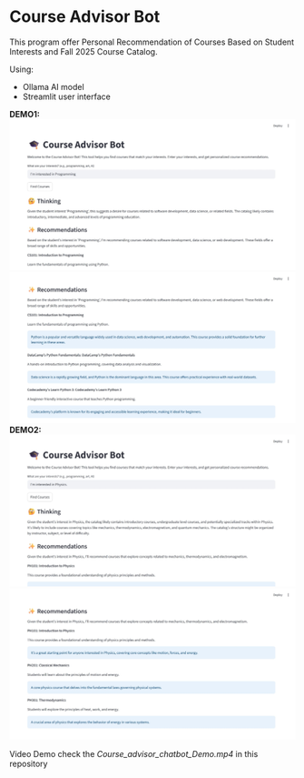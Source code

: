 # Course Advisor Bot

This program offer Personal Recommendation of Courses Based on Student Interests and Fall 2025 Course Catalog.

Using:
- Ollama AI model
- Streamlit user interface 

**DEMO1:**
![test case 1 input](test_case1.1.jpeg)
![test case 1 output](test_case1.2.jpeg)
**DEMO2:**
![test case 2 input](test_case2.1.jpeg)
![test case 2 output](test_case2.2.jpeg)

Video Demo check the *Course_advisor_chatbot_Demo.mp4* in this repository

